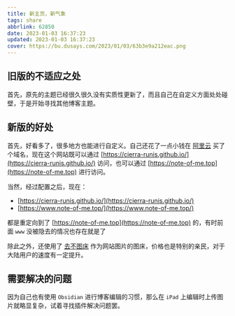 ```yaml
---
title: 新主页，新气象
tags: share
abbrlink: 62850
date: 2023-01-03 16:37:23
updated: 2023-01-03 16:37:23
cover: https://bu.dusays.com/2023/01/03/63b3e9a212eac.png
---
```


## 旧版的不适应之处

首先，原先的主题已经很久很久没有实质性更新了，而且自己在自定义方面处处碰壁，于是开始寻找其他博客主题。

## 新版的好处

首先，好看多了，很多地方也能进行自定义。自己还花了一点小钱在 [阿里云](https://www.aliyun.com/) 买了个域名，现在这个网站既可以通过 [https://cierra-runis.github.io/](https://cierra-runis.github.io/) 访问，也可以通过 [https://note-of-me.top](https://note-of-me.top) 进行访问。

当然，经过配置之后，现在：

- [https://cierra-runis.github.io/](https://cierra-runis.github.io/)
- [https://www.note-of-me.top/](https://www.note-of-me.top/)

都是重定向到了 [https://note-of-me.top](https://note-of-me.top) 的，有时前面 `www` 没被隐去的情况也存在就是了

除此之外，还使用了 [去不图床](https://7bu.top/) 作为网站图片的图床，价格也是特别的亲民，对于大陆用户的速度有一定提升。

## 需要解决的问题

因为自己也有使用 `Obsidian` 进行博客编辑的习惯，那么在 `iPad` 上编辑时上传图片就略显复杂，试着寻找插件解决问题罢。
